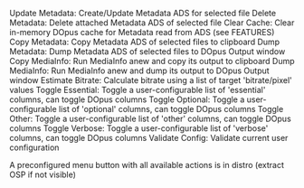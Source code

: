 Update Metadata:		Create/Update Metadata ADS for selected file
Delete Metadata:		Delete attached Metadata ADS of selected file
Clear Cache:    		Clear in-memory DOpus cache for Metadata read from ADS (see FEATURES)
Copy Metadata:  		Copy Metadata ADS of selected files to clipboard
Dump Metadata:  		Dump Metadata ADS of selected files to DOpus Output window
Copy MediaInfo:  		Run MediaInfo anew and copy its output to clipboard
Dump MediaInfo: 		Run MediaInfo anew and dump its output to DOpus Output window
Estimate Bitrate:		Calculate bitrate using a list of target 'bitrate/pixel' values
Toggle Essential:		Toggle a user-configurable list of 'essential' columns, can toggle DOpus columns
Toggle Optional:		Toggle a user-configurable list of 'optional' columns, can toggle DOpus columns
Toggle Other:   		Toggle a user-configurable list of 'other' columns, can toggle DOpus columns
Toggle Verbose: 		Toggle a user-configurable list of 'verbose' columns, can toggle DOpus columns
Validate Config:		Validate current user configuration

A preconfigured menu button with all available actions is in distro (extract OSP if not visible)

